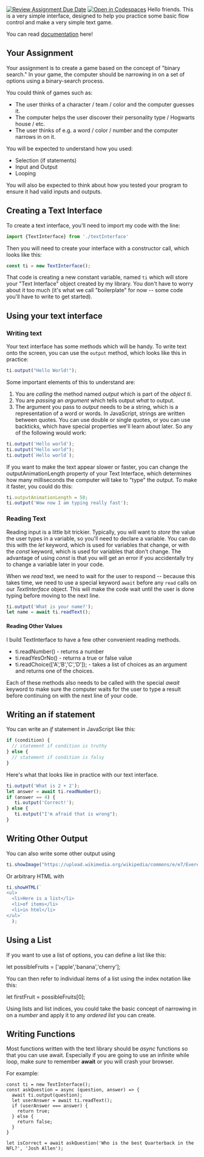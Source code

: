 [![Review Assignment Due Date](https://classroom.github.com/assets/deadline-readme-button-22041afd0340ce965d47ae6ef1cefeee28c7c493a6346c4f15d667ab976d596c.svg)](https://classroom.github.com/a/kLdcRcbG)
[![Open in Codespaces](https://classroom.github.com/assets/launch-codespace-2972f46106e565e64193e422d61a12cf1da4916b45550586e14ef0a7c637dd04.svg)](https://classroom.github.com/open-in-codespaces?assignment_repo_id=15832761)
Hello friends. This is a very simple interface, designed to help you practice some basic flow control and make a very simple text game.

You can read [documentation](https://thinkle-iacs.github.io/Text-Interface-Sandbox/) here!

## Your Assignment
Your assignment is to create a game based on the concept of "binary search." In your game, the computer should
be narrowing in on a set of options using a binary-search process.

You could think of games such as:

- The user thinks of a character / team / color and the computer guesses it.
- The computer helps the user discover their personality type / Hogwarts house / etc.
- The user thinks of e.g. a word / color / number and the computer narrows in on it.

You will be expected to understand how you used:

- Selection (if statements)
- Input and Output
- Looping

You will also be expected to think about how you tested your program to ensure
it had valid inputs and outputs.

## Creating a Text Interface 

To create a text interface, you'll need to import my code
with the line:

```ts
import {TextInterface} from './textInterface'
```

Then you will need to create your interface with a constructor call, which looks like this:

```ts
const ti = new TextInterface();
```

That code is creating a new constant variable, named `ti` which will store your "Text Interface" object created by my library. You don't have to worry about it too much (it's what we call "boilerplate" for now -- some code you'll have to write to get started).

## Using your text interface

### Writing text

Your text interface has some methods which will be handy. To write text onto the screen, you can use the `output` method, which looks like this in practice:

```typescript
ti.output("Hello World!");
```

Some important elements of this to understand are:

1. You are *calling* the method named *output* which is part of the *object* *ti*.
2. You are *passing* an *argument* which tells output *what* to output.
3. The argument you pass to *output* needs to be a string, which is a representation of a word or words. In JavaScript, strings are written between quotes. You can use double or single quotes, or you can use backticks, which have special properties we'll learn about later. So any of the following would work:

```typescript
ti.output('Hello world');
ti.output("Hello world");
ti.output(`Hello world`);
```

If you want to make the text appear slower or faster, you can change the outputAnimationLength property of your Text Interface, which determines how many milliseconds the computer will take to "type" the output. To make it faster, you could do this:

```typescript
ti.outputAnimationLength = 50;
ti.output('Wow now I am typing really fast');
```

### Reading Text

Reading input is a little bit trickier. Typically, you will want to *store* the value the user types in a variable, so you'll need to declare a variable. You can do this with the *let* keyword, which is used for variables that change, or with the *const* keyword, which is used for variables that don't change. The advantage of using *const* is that you will get an error if you accidentally try to change a variable later in your code. 

When we *read* text, we need to wait for the user to respond -- because this takes time, we need to use a special keyword `await` before any `read` calls on our *TextInterface* object. This will make the code wait until the user is done typing before moving to the next line.

```typescript
ti.output('What is your name?');
let name = await ti.readText();
```

#### Reading Other Values

I build TextInterface to have a few other convenient reading methods.

* ti.readNumber() - returns a number
* ti.readYesOrNo() - returns a true or false value
* ti.readChoice(['A','B','C','D']); - takes a list of choices as an argument and returns one of the choices.

Each of these methods also needs to be called with the special *await* keyword to make sure the computer waits for the user to type a result before continuing on with the next line of your code.

## Writing an if statement

You can write an *if* statement in JavaScript like this:

```typescript
if (condition) {
  // statement if condition is truthy
} else {
  // statement if condition is falsy
}
```

Here's what that looks like in practice with our text interface.

```typescript
ti.output('What is 2 + 2');
let answer = await ti.readNumber();
if (answer == 4) {
   ti.output('Correct!');
} else {
   ti.output("I'm afraid that is wrong");
}
```

## Writing Other Output

You can also write some other output using

```typescript
ti.showImage("https://upload.wikimedia.org/wikipedia/commons/e/e7/Everest_North_Face_toward_Base_Camp_Tibet_Luca_Galuzzi_2006.jpg");
```

Or arbitrary HTML with

```typescript
ti.showHTML(`
<ul>
  <li>Here is a list</li>
  <li>of items</li>
  <li>in html</li>
</ul>`
  );
  ```

## Using a List

If you want to use a list of options, you can define a list like this:

let possibleFruits = ['apple','banana','cherry'];

You can then refer to individual items of a list using the index notation like this:

let firstFruit = possibleFruits[0];

Using lists and list indices, you could take the basic concept of narrowing in 
on a *number* and apply it to any *ordered list* you can create.

## Writing Functions

Most functions written with the text library should be *async* functions so that you can use await. Especially if you
are going to use an infinite while loop, make *sure* to remember **await** or you will crash your browser.

For example:

```
const ti = new TextInterface();
const askQuestion = async (question, answer) => {
  await ti.output(question);
  let userAnswer = await ti.readText();
  if (userAnswer === answer) {
    return true;
  } else {
    return false;
  }
}

let isCorrect = await askQuestion('Who is the best Quarterback in the NFL?', 'Josh Allen');
```